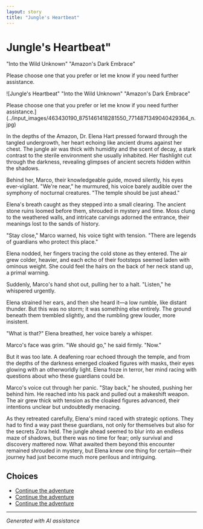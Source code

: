 ```yaml
---
layout: story
title: "Jungle's Heartbeat"
---
```


# Jungle's Heartbeat"
   "Into the Wild Unknown"
  "Amazon's Dark Embrace"

Please choose one that you prefer or let me know if you need further assistance.

![Jungle's Heartbeat"
   "Into the Wild Unknown"
  "Amazon's Dark Embrace"

Please choose one that you prefer or let me know if you need further assistance.](../input_images/463430190_8751461418281550_7714871349040429364_n.jpg)

In the depths of the Amazon, Dr. Elena Hart pressed forward through the tangled undergrowth, her heart echoing like ancient drums against her chest. The jungle air was thick with humidity and the scent of decay, a stark contrast to the sterile environment she usually inhabited. Her flashlight cut through the darkness, revealing glimpses of ancient secrets hidden within the shadows.

Behind her, Marco, their knowledgeable guide, moved silently, his eyes ever-vigilant. "We're near," he murmured, his voice barely audible over the symphony of nocturnal creatures. "The temple should be just ahead."

Elena's breath caught as they stepped into a small clearing. The ancient stone ruins loomed before them, shrouded in mystery and time. Moss clung to the weathered walls, and intricate carvings adorned the entrance, their meanings lost to the sands of history.

"Stay close," Marco warned, his voice tight with tension. "There are legends of guardians who protect this place."

Elena nodded, her fingers tracing the cold stone as they entered. The air grew colder, heavier, and each echo of their footsteps seemed laden with ominous weight. She could feel the hairs on the back of her neck stand up, a primal warning.

Suddenly, Marco's hand shot out, pulling her to a halt. "Listen," he whispered urgently.

Elena strained her ears, and then she heard it—a low rumble, like distant thunder. But this was no storm; it was something else entirely. The ground beneath them trembled slightly, and the rumbling grew louder, more insistent.

"What is that?" Elena breathed, her voice barely a whisper.

Marco's face was grim. "We should go," he said firmly. "Now."

But it was too late. A deafening roar echoed through the temple, and from the depths of the darkness emerged cloaked figures with masks, their eyes glowing with an otherworldly light. Elena froze in terror, her mind racing with questions about who these guardians could be.

Marco's voice cut through her panic. "Stay back," he shouted, pushing her behind him. He reached into his pack and pulled out a makeshift weapon. The air grew thick with tension as the cloaked figures advanced, their intentions unclear but undoubtedly menacing.

As they retreated carefully, Elena's mind raced with strategic options. They had to find a way past these guardians, not only for themselves but also for the secrets Zora held. The jungle ahead seemed to blur into an endless maze of shadows, but there was no time for fear; only survival and discovery mattered now. What awaited them beyond this encounter remained shrouded in mystery, but Elena knew one thing for certain—their journey had just become much more perilous and intriguing.


## Choices

* [Continue the adventure](./20221012_105602.md)
* [Continue the adventure](./69941916-CF12-4AAE-8ABE-86BED96E8795.md)
* [Continue the adventure](./475838291_1316583769763327_611859964883411367_n.md)


---
*Generated with AI assistance*

